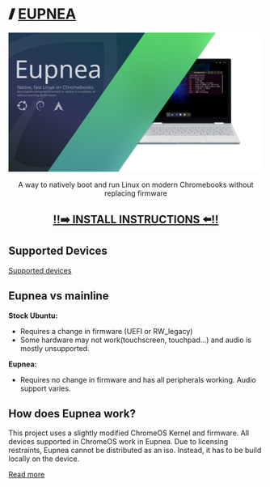 # 🙼 [EUPNEA](https://eupnea-linux.github.io/)
<img src="https://github.com/eupnea-linux/eupnea-linux.github.io/blob/main/assets/banner.png?raw=true" alt="Breath Banner"></img>
<p align="center">A way to natively boot and run Linux on modern Chromebooks without replacing firmware</p>

<h2 align="center"><a href="https://eupnea-linux.github.io/docs.html#/">‼️➡️ INSTALL INSTRUCTIONS ⬅️‼️</a></h2>

## Supported Devices
[Supported devices](https://eupnea-linux.github.io/docs.html#/devices)

## Eupnea vs mainline
**Stock Ubuntu:**
* Requires a change in firmware (UEFI or RW_legacy)
* Some hardware may not work(touchscreen, touchpad...) and audio is mostly unsupported.

**Eupnea:**
* Requires no change in firmware and has all peripherals working. Audio support varies.

## How does Eupnea work?
This project uses a slightly modified ChromeOS Kernel and firmware. All devices supported in ChromeOS work in Eupnea. Due to licensing restraints, Eupnea cannot be distributed as an iso. Instead, it has to be build locally on the device.  

[Read more](https://eupnea-linux.github.io/docs.html#/distros)
